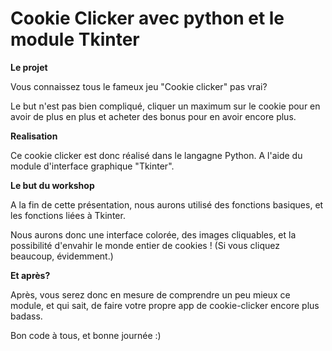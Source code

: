 # Cookie Clicker avec python et le module Tkinter

**Le projet**

Vous connaissez tous le fameux jeu "Cookie clicker" pas vrai? 

Le but n'est pas bien compliqué, cliquer un maximum sur le cookie pour en avoir de plus en plus et acheter des bonus pour en avoir encore plus. 

**Realisation**

Ce cookie clicker est donc réalisé dans le langagne Python. A l'aide du module d'interface graphique "Tkinter". 


**Le but du workshop**

A la fin de cette présentation, nous aurons utilisé des fonctions basiques, et les fonctions liées à Tkinter. 

Nous aurons donc une interface colorée, des images cliquables, et la possibilité d'envahir le monde entier de cookies ! (Si vous cliquez beaucoup, évidemment.)

**Et après?**

Après, vous serez donc en mesure de comprendre un peu mieux ce module, et qui sait, de faire votre propre app de cookie-clicker encore plus badass. 

Bon code à tous, et bonne journée :) 


